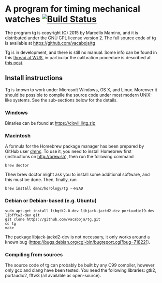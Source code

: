 # A program for timing mechanical watches [![Build Status](https://travis-ci.org/vacaboja/tg.svg?branch=master)](https://travis-ci.org/vacaboja/tg)

The program tg is copyright (C) 2015 by Marcello Mamino, and it is
distributed under the GNU GPL license version 2. The full source code of
tg is available at https://github.com/vacaboja/tg

Tg is in development, and there is still no manual. Some info can be found
in this
[thread at WUS](http://forums.watchuseek.com/f6/open-source-timing-software-2542874.html),
in particular the calibration procedure is described at
[this post](http://forums.watchuseek.com/f6/open-source-timing-software-2542874-post29970370.html).

## Install instructions

Tg is known to work under Microsoft Windows, OS X, and Linux. Moreover it
should be possible to compile the source code under most modern UNIX-like
systems. See the sub-sections below for the details.

### Windows

Binaries can be found at https://ciovil.li/tg.zip

### Macintosh

A formula for the Homebrew package manager has been prepared by GitHub
user [dmnc](https://github.com/dmnc). To use it, you need to install
Homebrew first (instructions on http://brew.sh), then run the following
command

	brew doctor

Thew brew doctor might ask you to install some additional software, and
this must be done. Then, finally, run

	brew install dmnc/horology/tg --HEAD

### Debian or Debian-based (e.g. Ubuntu)

	sudo apt-get install libgtk2.0-dev libjack-jackd2-dev portaudio19-dev libfftw3-dev git
	git clone https://github.com/vacaboja/tg.git
	cd tg
	make

The package libjack-jackd2-dev is not necessary, it only works around a
known bug (https://bugs.debian.org/cgi-bin/bugreport.cgi?bug=718221).

### Compiling from sources

The source code of tg can probably be built by any C99 compiler, however
only gcc and clang have been tested. You need the following libraries:
gtk2, portaudio2, fftw3 (all available as open-source).

